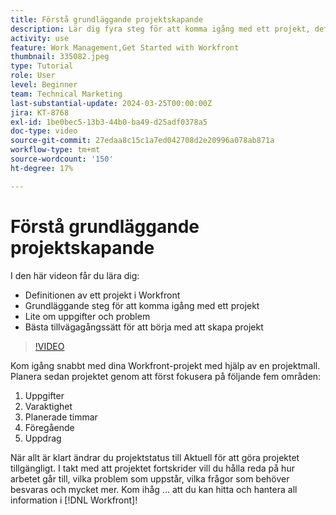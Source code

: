 ```yaml
---
title: Förstå grundläggande projektskapande
description: Lär dig fyra steg för att komma igång med ett projekt, definitionen av ett projekt och de tre vanligaste sätten att skapa ett projekt.
activity: use
feature: Work Management,Get Started with Workfront
thumbnail: 335082.jpeg
type: Tutorial
role: User
level: Beginner
team: Technical Marketing
last-substantial-update: 2024-03-25T00:00:00Z
jira: KT-8768
exl-id: 1be0bec5-13b3-44b0-ba49-d25adf0378a5
doc-type: video
source-git-commit: 27edaa8c15c1a7ed042708d2e20996a078ab871a
workflow-type: tm+mt
source-wordcount: '150'
ht-degree: 17%

---
```


# Förstå grundläggande projektskapande

I den här videon får du lära dig:

* Definitionen av ett projekt i Workfront
* Grundläggande steg för att komma igång med ett projekt
* Lite om uppgifter och problem
* Bästa tillvägagångssätt för att börja med att skapa projekt

>[!VIDEO](https://video.tv.adobe.com/v/335082/?quality=12&learn=on)

Kom igång snabbt med dina Workfront-projekt med hjälp av en projektmall. Planera sedan projektet genom att först fokusera på följande fem områden:

1. Uppgifter
1. Varaktighet
1. Planerade timmar
1. Föregående
1. Uppdrag

När allt är klart ändrar du projektstatus till Aktuell för att göra projektet tillgängligt. I takt med att projektet fortskrider vill du hålla reda på hur arbetet går till, vilka problem som uppstår, vilka frågor som behöver besvaras och mycket mer. Kom ihåg ... att du kan hitta och hantera all information i [!DNL Workfront]!
